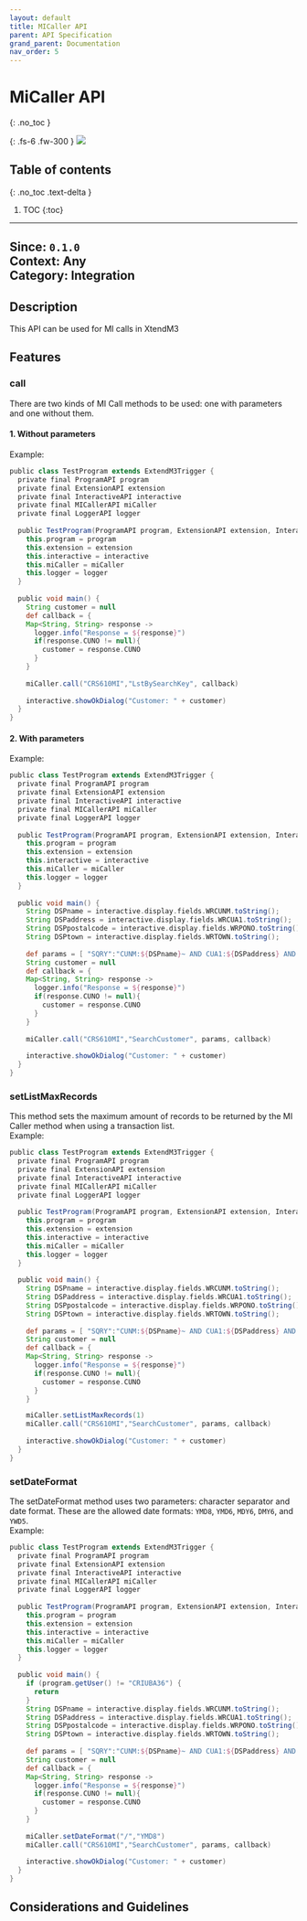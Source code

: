 ```yaml
---
layout: default
title: MICaller API
parent: API Specification
grand_parent: Documentation
nav_order: 5
---
```


# MiCaller API
{: .no_toc }

{: .fs-6 .fw-300 }
![](/assets/images/warning-24px.svg)

## Table of contents
{: .no_toc .text-delta }

1. TOC
{:toc}

---

**Since**: `0.1.0`  
**Context**: Any  
**Category**: Integration  
---
## Description
This API can be used for MI calls in XtendM3

## Features
### call
There are two kinds of MI Call methods to be used: one with parameters and one without them.

#### 1. Without parameters <br>
Example:
```groovy
public class TestProgram extends ExtendM3Trigger {
  private final ProgramAPI program
  private final ExtensionAPI extension
  private final InteractiveAPI interactive
  private final MICallerAPI miCaller
  private final LoggerAPI logger
  
  public TestProgram(ProgramAPI program, ExtensionAPI extension, InteractiveAPI interactive, MICallerAPI miCaller, LoggerAPI logger) {
    this.program = program
    this.extension = extension
    this.interactive = interactive
    this.miCaller = miCaller
    this.logger = logger
  }
  
  public void main() {
    String customer = null
    def callback = {
    Map<String, String> response ->
      logger.info("Response = ${response}")
      if(response.CUNO != null){
        customer = response.CUNO  
      }
    }
    
    miCaller.call("CRS610MI","LstBySearchKey", callback)
    
    interactive.showOkDialog("Customer: " + customer)
  }
}
```

#### 2. With parameters <br>
Example:
```groovy
public class TestProgram extends ExtendM3Trigger {
  private final ProgramAPI program
  private final ExtensionAPI extension
  private final InteractiveAPI interactive
  private final MICallerAPI miCaller
  private final LoggerAPI logger
  
  public TestProgram(ProgramAPI program, ExtensionAPI extension, InteractiveAPI interactive, MICallerAPI miCaller, LoggerAPI logger) {
    this.program = program
    this.extension = extension
    this.interactive = interactive
    this.miCaller = miCaller
    this.logger = logger
  }
  
  public void main() {
    String DSPname = interactive.display.fields.WRCUNM.toString();
    String DSPaddress = interactive.display.fields.WRCUA1.toString();
    String DSPpostalcode = interactive.display.fields.WRPONO.toString();
    String DSPtown = interactive.display.fields.WRTOWN.toString();
    
    def params = [ "SQRY":"CUNM:${DSPname}~ AND CUA1:${DSPaddress} AND PONO:${DSPpostalcode} AND TOWN:{DSPtown}".toString() ] // toString is needed to convert from gstring to string
    String customer = null
    def callback = {
    Map<String, String> response ->
      logger.info("Response = ${response}")
      if(response.CUNO != null){
        customer = response.CUNO  
      }
    }
    
    miCaller.call("CRS610MI","SearchCustomer", params, callback)
    
    interactive.showOkDialog("Customer: " + customer)    
  }
}  
```

### setListMaxRecords
This method sets the maximum amount of records to be returned by the MI Caller method when using a transaction list. <br>
Example:
```groovy
public class TestProgram extends ExtendM3Trigger {
  private final ProgramAPI program
  private final ExtensionAPI extension
  private final InteractiveAPI interactive
  private final MICallerAPI miCaller
  private final LoggerAPI logger
  
  public TestProgram(ProgramAPI program, ExtensionAPI extension, InteractiveAPI interactive, MICallerAPI miCaller, LoggerAPI logger) {
    this.program = program
    this.extension = extension
    this.interactive = interactive
    this.miCaller = miCaller
    this.logger = logger
  }
  
  public void main() {
    String DSPname = interactive.display.fields.WRCUNM.toString();
    String DSPaddress = interactive.display.fields.WRCUA1.toString();
    String DSPpostalcode = interactive.display.fields.WRPONO.toString();
    String DSPtown = interactive.display.fields.WRTOWN.toString();
    
    def params = [ "SQRY":"CUNM:${DSPname}~ AND CUA1:${DSPaddress} AND PONO:${DSPpostalcode} AND TOWN:{DSPtown}".toString() ] // toString is needed to convert from gstring to string
    String customer = null
    def callback = {
    Map<String, String> response ->
      logger.info("Response = ${response}")
      if(response.CUNO != null){
        customer = response.CUNO  
      }
    }

    miCaller.setListMaxRecords(1)
    miCaller.call("CRS610MI","SearchCustomer", params, callback)
    
    interactive.showOkDialog("Customer: " + customer)    
  }
}  
```

### setDateFormat
The setDateFormat method uses two parameters: character separator and date format. These are the allowed date formats: `YMD8`, `YMD6`, `MDY6`, `DMY6`, and `YWD5`. <br>
Example:
```groovy
public class TestProgram extends ExtendM3Trigger {
  private final ProgramAPI program
  private final ExtensionAPI extension
  private final InteractiveAPI interactive
  private final MICallerAPI miCaller
  private final LoggerAPI logger
  
  public TestProgram(ProgramAPI program, ExtensionAPI extension, InteractiveAPI interactive, MICallerAPI miCaller, LoggerAPI logger) {
    this.program = program
    this.extension = extension
    this.interactive = interactive
    this.miCaller = miCaller
    this.logger = logger
  }
  
  public void main() {
    if (program.getUser() != "CRIUBA36") {
      return 
    }
    String DSPname = interactive.display.fields.WRCUNM.toString();
    String DSPaddress = interactive.display.fields.WRCUA1.toString();
    String DSPpostalcode = interactive.display.fields.WRPONO.toString();
    String DSPtown = interactive.display.fields.WRTOWN.toString();
    
    def params = [ "SQRY":"CUNM:${DSPname}~ AND CUA1:${DSPaddress} AND PONO:${DSPpostalcode} AND TOWN:{DSPtown}".toString() ] // toString is needed to convert from gstring to string
    String customer = null
    def callback = {
    Map<String, String> response ->
      logger.info("Response = ${response}")
      if(response.CUNO != null){
        customer = response.CUNO  
      }
    }
    
    miCaller.setDateFormat("/","YMD8")
    miCaller.call("CRS610MI","SearchCustomer", params, callback)
    
    interactive.showOkDialog("Customer: " + customer)
  }
}  
```


## Considerations and Guidelines
